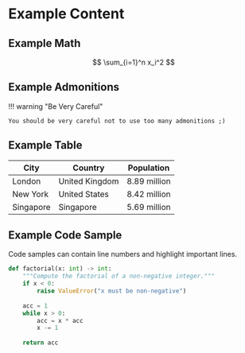 # Example Content

## Example Math

$$
\sum_{i=1}^n x_i^2
$$

## Example Admonitions

!!! warning "Be Very Careful"

    You should be very careful not to use too many admonitions ;)

## Example Table

| City      | Country        | Population   |
| --        | --             | --           |
| London    | United Kingdom | 8.89 million |
| New York  | United States  | 8.42 million |
| Singapore | Singapore      | 5.69 million |

## Example Code Sample

Code samples can contain line numbers and highlight important lines.

```python linenums="1" hl_lines="6 7"
def factorial(x: int) -> int:
    """Compute the factorial of a non-negative integer."""
    if x < 0:
        raise ValueError("x must be non-negative")
    
    acc = 1
    while x > 0:
        acc = x * acc
        x -= 1
    
    return acc
```
